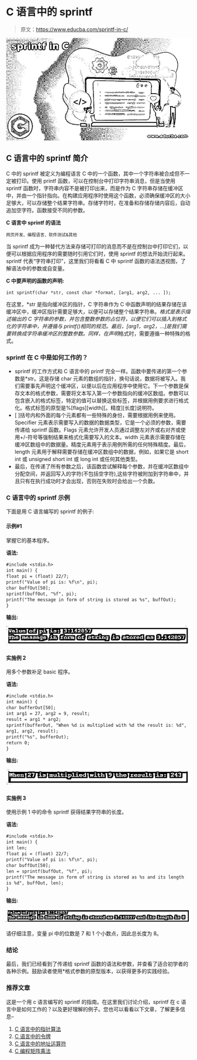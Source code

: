 # C 语言中的 sprintf

> 原文：<https://www.educba.com/sprintf-in-c/>

![sprintf in C](img/a1f55db8d77eca7d7e1a10f0180e5214.png)



## C 语言中的 sprintf 简介

C 中的 sprintf 被定义为编程语言 C 中的一个函数，其中一个字符串被合成但不一定被打印。使用 printf 函数，可以在控制台中打印字符串消息，但是当使用 sprintf 函数时，字符串内容不是被打印出来，而是作为 C 字符串存储在缓冲区中，并由一个指针指向。在构建应用程序时使用这个函数，必须确保缓冲区的大小足够大，可以存储整个结果字符串。存储字符时，在准备和存储存储内容后，自动追加空字符。函数接受不同的参数。

**C 语言中 sprintf 的语法**

<small>网页开发、编程语言、软件测试&其他</small>

当 sprintf 成为一种替代方法来存储可打印的消息而不是在控制台中打印它们，以便可以根据应用程序的需要随时引用它们时，使用 sprintf 的想法开始流行起来。sprintf 代表“字符串打印”，这里我们将看看 C 中 sprintf 函数的语法透视图，了解语法中的参数或自变量。

**C 中要声明的函数的声明:**

```
int sprintf(char *str, const char *format, [arg1, arg2, ... ]);
```

在这里，*str 是指向缓冲区的指针，C 字符串作为 C 中函数声明的结果存储在该缓冲区中，缓冲区指针需要足够大，以便可以存储整个结果字符串。*格式是表示描述输出的 C 字符串的参数，并包含整数参数的占位符，以便它们可以插入到格式化的字符串中，并遵循与 printf()相同的规范。最后，[arg1，arg2，...]是我们需要转换成字符串缓冲区的整数参数。同样，在声明*格式时，需要遵循一种特殊的格式。

### sprintf 在 C 中是如何工作的？

*   sprintf 的工作方式和 C 语言中的 printf 完全一样。函数中要传递的第一个参数是*str。这是存储 char 元素的数组的指针，换句话说，数据将被写入。我们需要事先声明这个缓冲区，以便以后在应用程序中使用它。下一个参数是保存文本的格式参数，需要将文本写入第一个参数指向的缓冲区数组。参数可以包含嵌入的格式标签，特定的值可以替换这些标签，并根据用例要求进行格式化。格式标签的原型是%[flags][width][。精度][长度]说明符。
*   [ ]括号内和外面的每个元素都有一些特殊的身份，需要根据用例来使用。Specifier 元素表示需要写入的数据的数据类型，它是一个必须的参数，需要传递给 sprintf 函数。Flags 元素允许开发人员通过调整左对齐或右对齐或使用+/-符号等强制结果来格式化需要写入的文本。width 元素表示需要存储在缓冲区数组中的数据量。精度元素用于表示用例所需的任何特殊精度。最后，length 元素用于解释需要存储在缓冲区数组中的数据，例如，如果它是 short int 或 unsigned short int 或 long int 或任何其他类型。
*   最后，在传递了所有参数之后，该函数尝试解释每个参数，并在缓冲区数组中分配空间，并返回写入的字符(不包括空字符),这些字符被附加到字符串中，并且只有在执行成功时才会出现，否则在失败时会给出一个负数。

### C 语言中的 sprintf 示例

下面是用 C 语言编写的 sprintf 的例子:

#### 示例#1

掌握它的基本程序。

**语法:**

```
#include <stdio.h>
int main() {
float pi = (float) 22/7;
printf("Value of pi is: %f\n", pi);
char buffOut[50];
sprintf(buffOut, "%f", pi);
printf("The message in form of string is stored as %s", buffOut);
}
```

**输出:**

![sprintf in C 1](img/9058db713d9dae93acfad7c8ff306e83.png)



#### 实施例 2

用多个参数补足 basic 程序。

**语法:**

```
#include <stdio.h>
int main() {
char bufferOut[50];
int arg1 = 27, arg2 = 9, result;
result = arg1 * arg2;
sprintf(bufferOut, "When %d is multiplied with %d the result is: %d", arg1, arg2, result);
printf("%s", bufferOut);
return 0;
}
```

**输出:**

![with multiple arguments](img/fd13af622b2c365c4bca7450c6dec1b4.png)



#### 实施例 3

使用示例 1 中的命令 sprintf 获得结果字符串的长度。

**语法:**

```
#include <stdio.h>
int main() {
int len;
float pi = (float) 22/7;
printf("Value of pi is: %f\n", pi);
char buffOut[50];
len = sprintf(buffOut, "%f", pi);
printf("The message in form of string is stored as %s and its length is %d", buffOut, len);
}
```

**输出:**

![sprintf in C 3](img/ba4f591b0fad8f5cb9a46b5d6d51013c.png)



请仔细注意，变量 pi 中的位数是 7 和 1 个小数点，因此总长度为 8。

### 结论

最后，我们已经看到了传递给 sprintf 函数的语法和参数，并查看了适合初学者的各种示例。鼓励读者使用*格式参数的原型版本，以获得更多的实践经验。

### 推荐文章

这是一个用 c 语言编写的 sprintf 的指南。在这里我们讨论介绍，sprintf 在 c 语言中是如何工作的？以及更好理解的例子。您也可以看看以下文章，了解更多信息–

1.  [C 语言中的指针算法](https://www.educba.com/pointer-arithmetic-in-c/)
2.  [C 语言中的令牌](https://www.educba.com/tokens-in-c/)
3.  [C 语言中的地址运算符](https://www.educba.com/address-operator-in-c/)
4.  [C 编程矩阵乘法](https://www.educba.com/c-programming-matrix-multiplication/)





